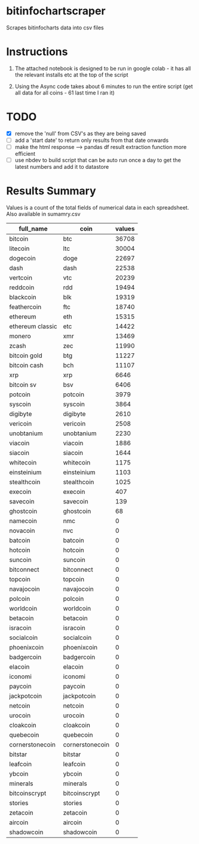 # bitinfochartscraper
Scrapes bitinfocharts data into csv files

# Instructions

1. The attached notebook is designed to be run in google colab - it has all the relevant installs etc at the top of the script

2. Using the Async code takes about 6 minutes to run the entire script (get all data for all coins - 61 last time I ran it)




# TODO
- [x] remove the 'null' from CSV's as they are being saved
- [ ] add a 'start date' to return only results from that date onwards
- [ ] make the html response --> pandas df result extraction function more efficient
- [ ] use nbdev to build script that can be auto run once a day to get the latest numbers and add it to datastore

# Results Summary

Values is a count of the total fields of numerical data in each spreadsheet.  Also available in sumamry.csv

| full_name        | coin            | values |
|------------------|-----------------|--------|
| bitcoin          | btc             | 36708  |
| litecoin         | ltc             | 30004  |
| dogecoin         | doge            | 22697  |
| dash             | dash            | 22538  |
| vertcoin         | vtc             | 20239  |
| reddcoin         | rdd             | 19494  |
| blackcoin        | blk             | 19319  |
| feathercoin      | ftc             | 18740  |
| ethereum         | eth             | 15315  |
| ethereum classic | etc             | 14422  |
| monero           | xmr             | 13469  |
| zcash            | zec             | 11990  |
| bitcoin gold     | btg             | 11227  |
| bitcoin cash     | bch             | 11107  |
| xrp              | xrp             | 6646   |
| bitcoin sv       | bsv             | 6406   |
| potcoin          | potcoin         | 3979   |
| syscoin          | syscoin         | 3864   |
| digibyte         | digibyte        | 2610   |
| vericoin         | vericoin        | 2508   |
| unobtanium       | unobtanium      | 2230   |
| viacoin          | viacoin         | 1886   |
| siacoin          | siacoin         | 1644   |
| whitecoin        | whitecoin       | 1175   |
| einsteinium      | einsteinium     | 1103   |
| stealthcoin      | stealthcoin     | 1025   |
| execoin          | execoin         | 407    |
| savecoin         | savecoin        | 139    |
| ghostcoin        | ghostcoin       | 68     |
| namecoin         | nmc             | 0      |
| novacoin         | nvc             | 0      |
| batcoin          | batcoin         | 0      |
| hotcoin          | hotcoin         | 0      |
| suncoin          | suncoin         | 0      |
| bitconnect       | bitconnect      | 0      |
| topcoin          | topcoin         | 0      |
| navajocoin       | navajocoin      | 0      |
| polcoin          | polcoin         | 0      |
| worldcoin        | worldcoin       | 0      |
| betacoin         | betacoin        | 0      |
| isracoin         | isracoin        | 0      |
| socialcoin       | socialcoin      | 0      |
| phoenixcoin      | phoenixcoin     | 0      |
| badgercoin       | badgercoin      | 0      |
| elacoin          | elacoin         | 0      |
| iconomi          | iconomi         | 0      |
| paycoin          | paycoin         | 0      |
| jackpotcoin      | jackpotcoin     | 0      |
| netcoin          | netcoin         | 0      |
| urocoin          | urocoin         | 0      |
| cloakcoin        | cloakcoin       | 0      |
| quebecoin        | quebecoin       | 0      |
| cornerstonecoin  | cornerstonecoin | 0      |
| bitstar          | bitstar         | 0      |
| leafcoin         | leafcoin        | 0      |
| ybcoin           | ybcoin          | 0      |
| minerals         | minerals        | 0      |
| bitcoinscrypt    | bitcoinscrypt   | 0      |
| stories          | stories         | 0      |
| zetacoin         | zetacoin        | 0      |
| aircoin          | aircoin         | 0      |
| shadowcoin       | shadowcoin      | 0      |
